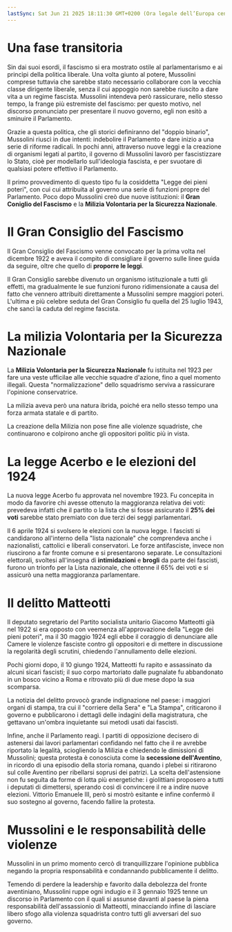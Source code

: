 ```yaml
---
lastSync: Sat Jun 21 2025 18:11:30 GMT+0200 (Ora legale dell’Europa centrale)
---
```

# Una fase transitoria
Sin dai suoi esordi, il fascismo si era mostrato ostile al parlamentarismo e ai princìpi della politica liberale. Una volta giunto al potere, Mussolini comprese tuttavia che sarebbe stato necessario collaborare con la vecchia classe dirigente liberale, senza il cui appoggio non sarebbe riuscito a dare vita a un regime fascista. Mussolini intendeva però rassicurare, nello stesso tempo, la frange più estremiste del fascismo: per questo motivo, nel discorso pronunciato per presentare il nuovo governo, egli non esitò a sminuire il Parlamento.

Grazie a questa politica, che gli storici definiranno del "doppio binario", Mussolini riuscì in due intenti: indebolire il Parlamento e dare inizio a una serie di riforme radicali. In pochi anni, attraverso nuove leggi e la creazione di organismi legati al partito, il governo di Mussolini lavorò per fascistizzare lo Stato, cioè per modellarlo sull'ideologia fascista, e per svuotare di qualsiasi potere effettivo il Parlamento.

Il primo provvedimento di questo tipo fu la cosiddetta "Legge dei pieni poteri", con cui cui attribuita al governo una serie di funzioni propre del Parlamento. Poco dopo Mussolini creò due nuove istituzioni: il **Gran Coniglio del Fascismo** e la **Milizia Volontaria per la Sicurezza Nazionale**.

# Il Gran Consiglio del Fascismo
Il Gran Consiglio del Fascismo venne convocato per la prima volta nel dicembre 1922 e aveva il compito di consigliare il governo sulle linee guida da seguire, oltre che quello di **proporre le leggi**.

Il Gran Consiglio sarebbe divenuto un organismo istituzionale a tutti gli effetti, ma gradualmente le sue funzioni furono ridimensionate a causa del fatto che vennero attribuiti direttamente a Mussolini sempre maggiori poteri. L'ultima e più celebre seduta del Gran Consiglio fu quella del 25 luglio 1943, che sancì la caduta del regime fascista.

# La milizia Volontaria per la Sicurezza Nazionale
La **Milizia Volontaria per la Sicurezza Nazionale** fu istituita nel 1923 per fare una veste ufficilae alle vecchie squadre d'azione, fino a quel momento illegali. Questa "normalizzazione" dello squadrismo serviva a rassicurare l'opinione conservatrice.

La milizia aveva però una natura ibrida, poiché era nello stesso tempo una forza armata statale e di partito.

La creazione della Milizia non pose fine alle violenze squadriste, che continuarono e colpirono anche gli oppositori politic più in vista.

# La legge Acerbo e le elezioni del 1924
La nuova legge Acerbo fu approvata nel novembre 1923. Fu concepita in modo da favorire chi avesse ottenuto la maggioranza relativa dei voti: prevedeva infatti che il partito o la lista che si fosse assicurato il **25% dei voti** sarebbe stato premiato con due terzi dei seggi parlamentari.

Il 6 aprile 1924 si svolsero le elezioni con la nuova legge. I fascisti si candidarono all'interno della "lista nazionale" che comprendeva anche i nazionalisti, cattolici e liberali conservatori. Le forze antifasciste, invece non riuscirono a far fronte comune e si presentarono separate. Le consultazioni elettorali, svoltesi all'insegna di **intimidazioni** e **brogli** da parte dei fascisti, furono un trionfo per la Lista nazionale, che ottenne il 65% dei voti e si assicurò una netta maggioranza parlamentare.

# Il delitto Matteotti
Il deputato segretario del Partito socialista unitario Giacomo Matteotti già nel 1922 si era opposto con veemenza all'approvazione della "Legge dei pieni poteri", ma il 30 maggio 1924 egli ebbe il coraggio di denunciare alle Camere le violenze fasciste contro gli oppositori e di mettere in discussione la regolarità degli scrutini, chiedendo l'annullamento delle elezioni.

Pochi giorni dopo, il 10 giungo 1924, Matteotti fu rapito e assassinato da alcuni sicari fascisti; il suo corpo martoriato dalle pugnalate fu abbandonato in un bosco vicino a Roma e ritrovato più di due mese dopo la sua scomparsa.

La notizia del delitto provocò grande indignazione nel paese: i maggiori organi di stampa, tra cui il "corriere della Sera" e "La Stampa", criticarono il governo e pubblicarono i dettagli delle indagini della magistratura, che gettavano un'ombra inquietante sui metodi usati dai fascisti.

Infine, anche il Parlamento reagì. I partiti di opposizione decisero di astenersi dai lavori parlamentari confidando nel fatto che il re avrebbe riportato la legalità, sciogliendo la Milizia e chiedendo le dimissioni di Mussolini; questa protesta è conosciuta come la **secessione dell'Aventino**, in ricordo di una episodio della storia romana, quando i plebei si ritirarono sul colle Aventino per ribellarsi soprusi dei patrizi. La scelta dell'astensione non fu seguita da forme di lotta più energetiche: i giolittiani proposero a tutti i deputati di dimettersi, sperando così di convincere il re a indire nuove elezioni. Vittorio Emanuele III, però si mostrò esitante e infine confermò il suo sostegno al governo, facendo fallire la protesta.

# Mussolini e le responsabilità delle violenze
Mussolini in un primo momento cercò di tranquillizzare l'opinione pubblica negando la propria responsabilità e condannando pubblicamente il delitto.

Temendo di perdere la leadership e favorito dalla debolezza del fronte aventiniano, Mussolini ruppe ogni indugio e il 3 gennaio 1925 tenne un discorso in Parlamento con il quali si assunse davanti al paese la piena responsabilità dell'assassionio di Matteotti, minacciando infine di lasciare libero sfogo alla violenza squadrista contro tutti gli avversari del suo governo.